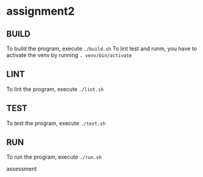 # assignment2

## BUILD

To build the program, execute `./build.sh`
To lint test and runm, you have to activate the venv by running `. venv/bin/activate`

## LINT
To lint the program, execute `./lint.sh`

## TEST
To test the program, execute `./test.sh`

## RUN
To run the program, execute `./run.sh`

assessment
